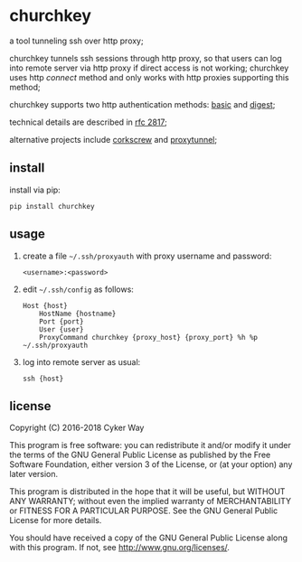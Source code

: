 # churchkey

a tool tunneling ssh over http proxy;

churchkey tunnels ssh sessions through http proxy, so that users can log into
remote server via http proxy if direct access is not working; churchkey uses
http *connect* method and only works with http proxies supporting this method;

churchkey supports two http authentication methods: [basic] and [digest];

technical details are described in [rfc 2817];

alternative projects include [corkscrew] and [proxytunnel];

## install

install via pip:

    pip install churchkey

## usage

1.  create a file `~/.ssh/proxyauth` with proxy username and password:

        <username>:<password>

2.  edit `~/.ssh/config` as follows:

        Host {host}
            HostName {hostname}
            Port {port}
            User {user}
            ProxyCommand churchkey {proxy_host} {proxy_port} %h %p ~/.ssh/proxyauth

3.  log into remote server as usual:

        ssh {host}

## license

Copyright (C) 2016-2018 Cyker Way

This program is free software: you can redistribute it and/or modify
it under the terms of the GNU General Public License as published by
the Free Software Foundation, either version 3 of the License, or
(at your option) any later version.

This program is distributed in the hope that it will be useful,
but WITHOUT ANY WARRANTY; without even the implied warranty of
MERCHANTABILITY or FITNESS FOR A PARTICULAR PURPOSE.  See the
GNU General Public License for more details.

You should have received a copy of the GNU General Public License
along with this program.  If not, see <http://www.gnu.org/licenses/>.

[rfc 2817]: https://tools.ietf.org/html/rfc2817
[basic]: https://en.wikipedia.org/wiki/Basic_access_authentication
[digest]: https://en.wikipedia.org/wiki/Digest_access_authentication
[corkscrew]: http://agroman.net/corkscrew/
[proxytunnel]: http://proxytunnel.sourceforge.net/

